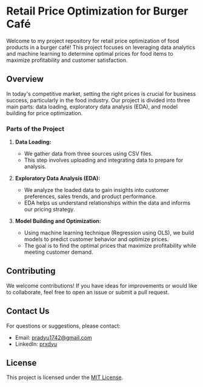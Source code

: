 # Retail Price Optimization for Burger Café

Welcome to my project repository for retail price optimization of food products in a burger café! This project focuses on leveraging data analytics and machine learning to determine optimal prices for food items to  maximize profitability and customer satisfaction.

## Overview

In today's competitive market, setting the right prices is crucial for business success, particularly in the food industry. Our project is divided into three main parts: data loading, exploratory data analysis (EDA), and model building for price optimization.

### Parts of the Project

1. **Data Loading:**
   - We gather data from three sources using CSV files.
   - This step involves uploading and integrating data to prepare for analysis.

2. **Exploratory Data Analysis (EDA):**
   - We analyze the loaded data to gain insights into customer preferences, sales trends, and product performance.
   - EDA helps us understand relationships within the data and informs our pricing strategy.

3. **Model Building and Optimization:**
   - Using machine learning technique (Regression using OLS), we build models to predict customer behavior and optimize prices.
   - The goal is to find the optimal prices that maximize profitability while meeting customer demand.


## Contributing

We welcome contributions! If you have ideas for improvements or would like to collaborate, feel free to open an issue or submit a pull request.

## Contact Us

For questions or suggestions, please contact:
- Email: [pradyu1742@gmail.com](mailto:pradyu1742@example.com)
- LinkedIn: [prxdyu](https://www.linkedin.com/in/prxdyu/)

## License

This project is licensed under the [MIT License](LICENSE).
